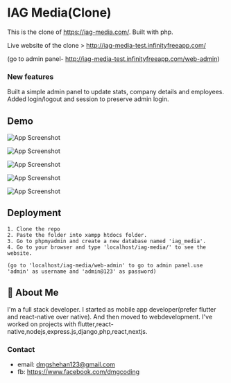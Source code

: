 
# IAG Media(Clone)

This is the clone of https://iag-media.com/. Built with php. 

Live website of the clone > http://iag-media-test.infinityfreeapp.com/

(go to admin panel- http://iag-media-test.infinityfreeapp.com/web-admin)

### New features

Built a simple admin panel to update stats, company details and employees. Added login/logout and session to preserve admin login.




## Demo

![App Screenshot](/gifs/site.gif)

![App Screenshot](https://lh3.googleusercontent.com/traDW6nTBmBUT6CoDaOpAICnKWjaNDoe8Ev8GDDAYpq4xnVks0KSXMz7gKnIXezWk1kVrbN5rbVxz_BOLCbIAn7T6KrJaJo0dftmlV2BEcBgSl40zRKdKLMD-M2Dlwrrzj9fYAePWJ-sX9TLCNwgwScvqu-Zs0b6xuMofGcoWUQpeWq15Kd0dvB5190TMcRuh165rxWhWac4qigWhjGoEPGweZlX99efZGByPnvaOmFIhfM6YVWg6BQAX-YLm71f0ESecXaSS3X2cX-64-sHCspg_T941cIdjaF1ED0JVmvRJWH1WEW1bF3gbyBW6qmTqG5_5WI8aE6ueG5FIcQzP0pK0CeSkFgWCqDvcrnp33HE7NW6HVFj6QVj96etdsQflc7yuh3e5mli_8HL1KtaoPCZSsyDlscxaBvwSaIRI-P1TKeEMgMtG-E5rBgomRfAOraGGjqWFLeJ0SUZpZ8MNfkozL9UxqDW7aTXe3AikLgTH7SIAiS7B_J87qa2rTelPfhwdEQ4mI36Yh_hVhVjtxNSuBAnI1p0PuJRUsU7HegvVo73nS-o1_-eyu2Cg4YxCNzCMJxMIMfWIhLvPXz4uqRSQjbO-2Tfdd5V2dAOh_yZVBSuyRzs5U3hqPCaxgWFR1mxO47NVgHg8k5-fmV4VMmvjsDcMU8QHnHqCCERfZO0X0QoPQHiZkR0MEtHagh7L038S0oPD26anGKyP9kTfuAnyKgbgPKUA0BV7uU3HD4t2IlWOrAqLDbBhqlSLRFu6tbSBbMl7-W7-0LA8ghjqUhvDho1qqM1ly3njtjs6LQ9SP9MQX1iSk5joWu9LJrI5-NuNpx7htslvKjy0pn0VeElRgj9WVQJjoTNjruFqPvV6bUQT1j-zr649bV9RZlSEu1iLxsFmL3Ta9BRjWIWmcu5L1Ij_70M6AcH9XvNQldHEKTGN8XBL9AF9j7kMBPrgS1WlhzvDpc7ubcdQ40coiFyzKj9UoHTBhkmfh2UL43WSl1qYqtr-1pKeJD8MSTgyijnmCR7ktzQmzqbhkAPmj-ciMxCGCTy7G07Ej11g1bIBuf0We2XmEHFBJ02PA=s250-k-rw-no)

![App Screenshot](https://lh3.googleusercontent.com/RV0nwcM40IuHl9lTLYRt27UPX2t_QTJu8FlRlp11ZHd3TchkZaSNPWUcUdlH490kmJVo8oHK4GEGJBKTThYX-agRZ_jA-KixoSKeSpea2TpBsD0LLyYXXoCUUGS1CYdUdRvFOPr84iULu4GYqu0D9RUP-XvsAU2AQQRSlg8IbN4uOG1vYdhDKvm8Sk_emZ13ESl5DNOPYROv-_MRix8bhW7Yf2B1FLY6_3H8EWzCQIDz5lSmpR71ZoY7UGVrEDPvU65jYVyjncELC6PpP2ApHUMoxuHuVV_qE8eF-3vuX6OqQKWQ_tTvxARNaqRtGE1im1klTwqEAX3L3c6b75rv0AivlJ6tc90p8KMOl7V_O6a6T1czsPjAK0Qt-eaMQuRV2YEbAsixcpVPafLFX-iXI9T_PzGqvasRQRvbvRsla6iAQ7Ky7WW4n2Bp08yiS95bKrqs9gR7IVWSOy-ETNjwIEd-gYTlBPdnuW2cq_kB6OMsERNNyz24ffHz1D8n12Q9WYVMax7WVLPSKZXVYxQOHsbWUAk5Pg7Bv9SG0qPURs_9rxqTEq5BA7NCq7yKBoRiuqKDXh9UsIRwx0SoHUfdHn2iSGA_oszcEBxvfvmLMzCVEgMrfRQSK3vILOXKJi_WVPfsCtnDc80ryhqQehpBBX9Ps8TpfaEFxAr9I3lgtO_4r1hcM7mXxx-HmBgKBrB1J0f3iGbA4DU-nOKIjeu5lPsMPTUzVqhenqINeF_ccEaWlaslp26OY-65FuheJxMuOxoZqOeEKHRFfBGERmKmAOzqTt9blKmFSEeQUaw_3h6PQIPyL_Iofj-G5RsKEQF-X6itHCLXk9Zz-59jO5FNClqYKCl5ryr9iH5ZpFfMw2lk-UR26rYk9tZSQALthcjymkkbxX2kSyOv_mvZBYq7dPRb7Uz_p0Ale2K1dImIc_WW9KA62c9KQDqIKLg45Yqzr18tWgkX--pvub69Es1C0EPsHo78u1t7_lPtmEdF8evkWVKk8r0vj5Zfx2oa-RwDYwIiOlnlrc8Ibcgv9jf784W7KsTVsHDQAR3zQ0c_ZFGv1mXAz_uXbkKeMr-GTg=w1142-h913-no?authuser=0)

![App Screenshot](https://lh3.googleusercontent.com/oZcc4flMCfJrkxYfLXQgPQAwioDQ5ewOQ0T03dRLvXNgyGFnyCzs5bES9BXSWSo2LrUEyfXeCNcKVty_R_bZ6GcwX0MSj-VTMfXfZcODrSEbCUh-Li34B4uwj5ebnxXKUi69kUPvvQAJhWbUmVeB5K88tBmCCFMPGWEZsgZbIMLtK9bUiQF_vUJE4tEnLFjJHZLBqthR8VJwGe0IkvNNojuK0QA-jjQbdscoddKxGWe-8yXKjMW-yskfxGCW1juNzeV-qlBqxk5i-kXalbpxosA-eW1T2fkerChSrMEZKKY561DcISTsarViBplT_xrcc23JCNZX9dF-hvYUw5iP-mh2I3IczpKQtcWDGuQgiyRn-ZUt0fNy3qRR1QItyQFcgd6_flxIWNnCiZ99gD1skrqGLYTiZp9sgsyPN9YPJUUtMvmPe3bgrBOYmCh3DvAXVkgZfsEwNrpB2-ZeT7WMjR6L0r_aXYFRgVqLpKTjx4e51Pz0Qr0nGv62WVRh2zAyb9QDbNsbT6a7i5CDiPBku8l0gdqTI9drGVp1k11PIZt5ygCMUfy6znE7hG2ZXkxijvpCQeD8ZtC0rxyhWK30df38Xk5FZleqs-6j_4-XmHUdR6RLUKVLf22EykChfOSVhpv6iXdzygga1GVfnOQYMt0uvjbnUxr_DSxA3a1lm8-gDo81tMYjT_jPpHBip_fhGgLi1lDSh-LHhivm0tv6UGW1v8CuXvYFBzGMrY-SHd3-Qc5CrzDAzK5aSJlFLF4LswwZTptWIAJPaF4QP9plSuvaLhY9PnaibbYCoNUjbGuGi2DBVliUltsqcjIdR7EiDKhljX2uphSVsgBtDpko05aWrB6zgrUiakk0np6PV8H8WdRPUTn6YEaIG19aCIerpwStlR8wvCktBL6GcmrtEVJBwpAIT50CvKoFPI58Me2FMAmKK49Hkk8HVcXp4x2Ew5CQ1JlaQpj2NKvwut6ynOiOk7BuzKWljY7OfKq_nmImJRL4aTUaYJxil4AaMAkLxmr_IWkhzPOcnysfWiQTvp_j6V225uu_D50Vm5tTsRl3mXtf0gsVlbmh4LKIoA=w1142-h913-no?authuser=0)

![App Screenshot](https://lh3.googleusercontent.com/vkJetXiwvJjpYFBhNKLA778ur8sH2udvvYqdDZLgYV9fQuwhjQI-xKSEyGPuJ-syiVqg53Pxu6kU-EDA4dIDOuX0LVwjrmRjmZCK3-7JulwRGAVGK28_Gmo9BGASRES6hEkqXh4QTBU60F9Y3wuyfOyzWFnrkY62tyPEudsd-1tzuwao4uXKrqAXkGrDR2lqy5iI058wv9aHPD7bv3IptqMhf7XzxjYB1Qfj5qUSpgO0ps98M0--WSQ-tt9tus239fXidusNjrtsUKI_ENsIx6lWMb6QR7_RW_8BQr6cyqyMxRpE2AMO9NZblNnK21fuUhY6KpoKB-0wpPtD8FRgqH9Bw0R-NFh1K5Yzlac5byUI3Z-ZA0Hrox9w_t-9ioMODYjWU84aeCOAOC-e34VIgNQNY2P2yOk30M00k0vyT_Uu7aqkKEqE-zbmE7PpCbOD-St-pUHBhnWqcbLJMVFgymYVEs47EWb72aOw-xudkdyjNJtQDl4kPA5r204RrcvyCWlyBf6qG4vBSqhZXug8hNWVBkgRBjw6z_QIj2kHEJLcObl9etsyIy-27irn2FVeX3ZDTMtwldDKSAzaYiPsnvbYeOwJjdQIWRRKAaOr7_W5eT4M7CG8jZpiK7RaT-1vp54I6V7NPezIInd8_7j-7mQ5UI_RehmcdthnbiFJGXft8SODMEY1H0vfk4Qq0ZrTGU6_wNqP-kx6y_rrLlLfqtCVzpTkQnl94RdzGynbE_ak-LsQOlsEJFZ8AUcY-4Dw2dlp2YSL7alpLar3DALHohjThdJHhG_qinpMXqN31pkgauzgWGKWHS5SKZ4tV29yBME80JXUUQLvd64-KRnIjwua4sZxG6_pHrf5ueiTooqb943x9U6WK1bmoyoA_8u3gzyktvrxDyCWlx0gVl3AvQhWBdgwJi3N6BloC9wihTajcd670wwiy7C_usOAtQEl7Dw5kCD8byfENjL6UKkoVxc1jKlIziyXQwLjdBHL3A-oc6x4J7OfU4boY_8TfIC6310cOYh8GMnhIgjN6_yIIv9zNAtP24TuOS_of_XOadTKLtMg-1qY7uSkkZ6pzQ=w1142-h913-no?authuser=0)


## Deployment

    1. Clone the repo 
    2. Paste the folder into xampp htdocs folder. 
    3. Go to phpmyadmin and create a new database named 'iag_media'. 
    4. Go to your browser and type 'localhost/iag-media/' to see the website.

    (go to 'localhost/iag-media/web-admin' to go to admin panel.use 'admin' as username and 'admin@123' as password)



## 🚀 About Me
I'm a full stack developer. I started as mobile app developer(prefer flutter and react-native over native). And then moved to webdevelopment.
I've worked on projects with flutter,react-native,nodejs,express.js,django,php,react,nextjs.

### Contact
* email: dmgshehan123@gmail.com
* fb: https://www.facebook.com/dmgcoding


